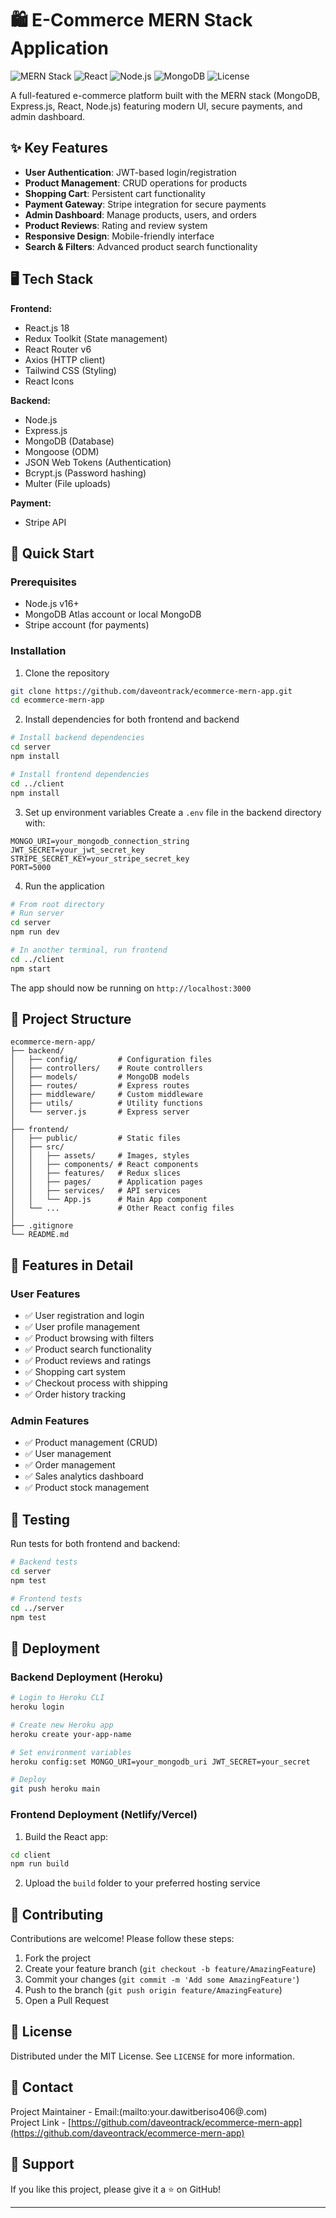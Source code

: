 # 🛍️ E-Commerce MERN Stack Application

![MERN Stack](https://img.shields.io/badge/MERN-Stack-9cf)
![React](https://img.shields.io/badge/React-18-blue)
![Node.js](https://img.shields.io/badge/Node.js-16-green)
![MongoDB](https://img.shields.io/badge/MongoDB-5.0-brightgreen)
![License](https://img.shields.io/badge/License-MIT-success)

A full-featured e-commerce platform built with the MERN stack (MongoDB, Express.js, React, Node.js) featuring modern UI, secure payments, and admin dashboard.

## ✨ Key Features

- **User Authentication**: JWT-based login/registration
- **Product Management**: CRUD operations for products
- **Shopping Cart**: Persistent cart functionality
- **Payment Gateway**: Stripe integration for secure payments
- **Admin Dashboard**: Manage products, users, and orders
- **Product Reviews**: Rating and review system
- **Responsive Design**: Mobile-friendly interface
- **Search & Filters**: Advanced product search functionality

## 🖥️ Tech Stack

**Frontend:**
- React.js 18
- Redux Toolkit (State management)
- React Router v6
- Axios (HTTP client)
- Tailwind CSS (Styling)
- React Icons

**Backend:**
- Node.js
- Express.js
- MongoDB (Database)
- Mongoose (ODM)
- JSON Web Tokens (Authentication)
- Bcrypt.js (Password hashing)
- Multer (File uploads)

**Payment:**
- Stripe API

## 🚀 Quick Start

### Prerequisites
- Node.js v16+
- MongoDB Atlas account or local MongoDB
- Stripe account (for payments)

### Installation

1. Clone the repository
```bash
git clone https://github.com/daveontrack/ecommerce-mern-app.git
cd ecommerce-mern-app
```

2. Install dependencies for both frontend and backend
```bash
# Install backend dependencies
cd server
npm install

# Install frontend dependencies
cd ../client
npm install
```

3. Set up environment variables
Create a `.env` file in the backend directory with:
```env
MONGO_URI=your_mongodb_connection_string
JWT_SECRET=your_jwt_secret_key
STRIPE_SECRET_KEY=your_stripe_secret_key
PORT=5000
```

4. Run the application
```bash
# From root directory
# Run server
cd server
npm run dev

# In another terminal, run frontend
cd ../client
npm start
```

The app should now be running on `http://localhost:3000`

## 📂 Project Structure

```
ecommerce-mern-app/
├── backend/
│   ├── config/         # Configuration files
│   ├── controllers/    # Route controllers
│   ├── models/         # MongoDB models
│   ├── routes/         # Express routes
│   ├── middleware/     # Custom middleware
│   ├── utils/          # Utility functions
│   └── server.js       # Express server
│
├── frontend/
│   ├── public/         # Static files
│   ├── src/
│   │   ├── assets/     # Images, styles
│   │   ├── components/ # React components
│   │   ├── features/   # Redux slices
│   │   ├── pages/      # Application pages
│   │   ├── services/   # API services
│   │   └── App.js      # Main App component
│   └── ...             # Other React config files
│
├── .gitignore
└── README.md
```


## 🛒 Features in Detail

### User Features
- ✅ User registration and login
- ✅ User profile management
- ✅ Product browsing with filters
- ✅ Product search functionality
- ✅ Product reviews and ratings
- ✅ Shopping cart system
- ✅ Checkout process with shipping
- ✅ Order history tracking

### Admin Features
- ✅ Product management (CRUD)
- ✅ User management
- ✅ Order management
- ✅ Sales analytics dashboard
- ✅ Product stock management

## 🧪 Testing

Run tests for both frontend and backend:

```bash
# Backend tests
cd server
npm test

# Frontend tests
cd ../server
npm test
```

## 🚀 Deployment

### Backend Deployment (Heroku)
```bash
# Login to Heroku CLI
heroku login

# Create new Heroku app
heroku create your-app-name

# Set environment variables
heroku config:set MONGO_URI=your_mongodb_uri JWT_SECRET=your_secret

# Deploy
git push heroku main
```

### Frontend Deployment (Netlify/Vercel)
1. Build the React app:
```bash
cd client
npm run build
```

2. Upload the `build` folder to your preferred hosting service

## 🤝 Contributing

Contributions are welcome! Please follow these steps:

1. Fork the project
2. Create your feature branch (`git checkout -b feature/AmazingFeature`)
3. Commit your changes (`git commit -m 'Add some AmazingFeature'`)
4. Push to the branch (`git push origin feature/AmazingFeature`)
5. Open a Pull Request

## 📜 License

Distributed under the MIT License. See `LICENSE` for more information.

## 📧 Contact

Project Maintainer - Email:(mailto:your.dawitberiso406@.com)  
Project Link - [https://github.com/daveontrack/ecommerce-mern-app](https://github.com/daveontrack/ecommerce-mern-app)

## 💖 Support

If you like this project, please give it a ⭐ on GitHub!

---

